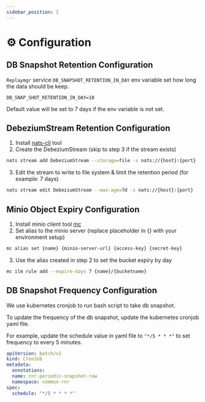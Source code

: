 ```yaml
---
sidebar_position: 2
---
```


# ⚙️ Configuration

## DB Snapshot Retention Configuration

`Replaymgr` service `DB_SNAPSHOT_RETENTION_IN_DAY` env variable set how long the data should be keep.

```dotenv
DB_SNAP_SHOT_RETENTION_IN_DAY=10
```

Default value will be set to 7 days if the env variable is not set.

## DebeziumStream Retention Configuration

1. Install [nats-cli](https://docs.nats.io/using-nats/nats-tools/nats_cli) tool
2. Create the DebeziumStream (skip to step 3 if the stream exists)

```bash
nats stream add DebeziumStream --storage=file -s nats://{host}:{port}
```

3. Edit the stream to write to file system & limit the retention period (for example: 7 days)


```bash
nats stream edit DebeziumStream --max-age=7d -s nats://{host}:{port}
```

## Minio Object Expiry Configuration

1. Install minio client tool [mc](https://min.io/docs/minio/linux/reference/minio-mc.html)
2. Set alias to the minio server (replace placeholder in {} with your environment setup)

```bash
mc alias set {name} {minio-server-url} {access-key} {secret-key}
```

3. Use the alias created in step 2 to set the bucket expiry by day

```bash
mc ilm rule add --expire-days 7 {name}/{bucketname}
```

## DB Snapshot Frequency Configuration

We use kubernetes cronjob to run bash script to take db snapshot.

To update the frequency of the db snapshot, update the kubernetes cronjob yaml file.

For example, update the schedule value in yaml file to `"*/5 * * *"` to set frequency to every 5 minutes.
```yaml
apiVersion: batch/v1
kind: CronJob
metadata:
  annotations:
  name: rnr-periodic-snapshot-raw
  namespace: common-rnr
spec:
  schedule: "*/5 * * * *"
```